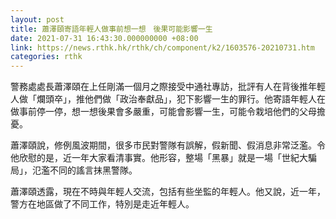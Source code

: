 ```yaml
---
layout: post
title: 蕭澤頤寄語年輕人做事前想一想　後果可能影響一生
date: 2021-07-31 16:43:30.000000000 +08:00
link: https://news.rthk.hk/rthk/ch/component/k2/1603576-20210731.htm
categories: rthk
---
```


警務處處長蕭澤頤在上任剛滿一個月之際接受中通社專訪，批評有人在背後推年輕人做「爛頭卒」，推他們做「政治奉獻品」，犯下影響一生的罪行。他寄語年輕人在做事前停一停，想一想後果會多嚴重，可能會影響一生，可能令栽培他們的父母擔憂。

蕭澤頤說，修例風波期間，很多市民對警隊有誤解，假新聞、假消息非常泛濫。令他欣慰的是，近一年大家看清事實。他形容，整場「黑暴」就是一場「世紀大騙局」，氾濫不同的謠言抹黑警隊。

蕭澤頤透露，現在不時與年輕人交流，包括有些坐監的年輕人。他又說，近一年，警方在地區做了不同工作，特別是走近年輕人。

